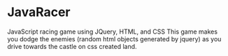 # JavaRacer
JavaScript racing game using JQuery, HTML, and CSS
This game makes you dodge the enemies (random html objects generated by jquery) as you drive towards the castle on css created land.
